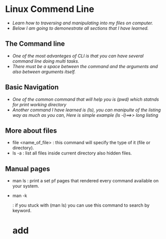 # Linux Commend Line
- *Learn how to traversing and manipulating into my files on computer.*
- *Below I am going to demonestrate all sections that I have learned.*
## The Command line
- *One of the most advanteges of CLI is that you can have several command line doing multi tasks.*
- *There must be a space between the command and the arguments and also between arguments itself.*
## Basic Navigation 
- *One of the common command that will help you is (pwd) which statnds for print working directory*
- *Another command I have learned is (ls), you can manipulte of the listing way as much as you can, Here is simple example (ls -l)==>> long listing*

## More about files
- file <name_of_file> : this command will specify the type of it (file or directory).
- ls -a : list all files inside current directory also hidden files.

## Manual pages
- man ls : print a set pf pages that rendered every command available on your system.
- man -k <search term> : if you stuck with (man ls) you can use this command to search by keyword.
  
  
  # add
